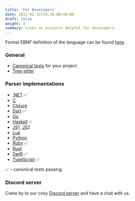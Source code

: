 ```yaml
---
title: 'For Developers'
date: 2022-02-15T19:30:08+10:00
draft: false
weight: 3
summary: Links on projects helpful for developers.
---
```


Formal EBNF definition of the language can be found [here](https://github.com/cooklang/spec/blob/main/EBNF.md).

### General
* [Canonical tests](https://github.com/cooklang/spec/tree/main/tests) for your project
* [Tree-sitter](https://github.com/addcninblue/tree-sitter-cooklang)

### Parser implementations
* [.NET](https://github.com/heytherewill/cooklangnet) ✅
* [C](https://github.com/cooklang/cook-in-c)
* [Clojure](https://github.com/kiranshila/cooklang-clj)
* [Dart](https://github.com/aquilax/cooklang-dart) ✅
* [Go](https://github.com/aquilax/cooklang-go)
* [Haskell](https://github.com/isaacvando/cooklang-hs) ✅
* [JS](https://github.com/deathau/cooklang-js)1, [JS](https://github.com/cadpnq/cooklangjs)2
* [Lua](https://github.com/michal-h21/cooklang-lua)
* [Python](https://github.com/luizribeiro/py-cooklang)
* [Ruby](https://github.com/drbragg/cooklang_rb) ✅
* [Rust](https://github.com/umgefahren/cook-with-rust)
* [Swift](https://github.com/cooklang/CookInSwift) ✅
* [TypeScript](https://github.com/cooklang/cooklang-ts) ✅

✅ – canonical tests passing.


### Discord server

Come by to our cosy [Discord server](https://discord.gg/fUVVvUzEEK) and have a chat with us.
